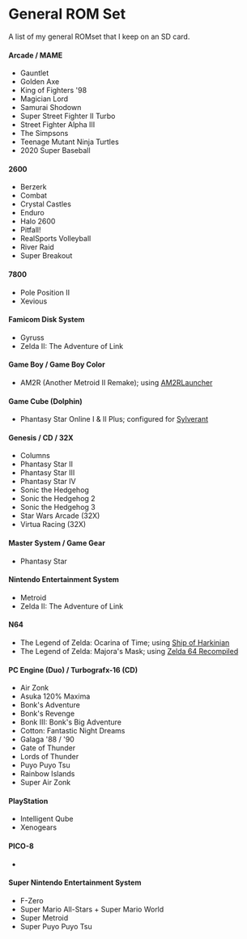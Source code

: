 # General ROM Set

A list of my general ROMset that I keep on an SD card.

#### Arcade / MAME

- Gauntlet
- Golden Axe
- King of Fighters '98
- Magician Lord
- Samurai Shodown
- Super Street Fighter II Turbo
- Street Fighter Alpha III
- The Simpsons
- Teenage Mutant Ninja Turtles
- 2020 Super Baseball

#### 2600

- Berzerk
- Combat
- Crystal Castles
- Enduro
- Halo 2600
- Pitfall!
- RealSports Volleyball
- River Raid
- Super Breakout

#### 7800

- Pole Position II
- Xevious

#### Famicom Disk System

- Gyruss
- Zelda II: The Adventure of Link

#### Game Boy / Game Boy Color

- AM2R (Another Metroid II Remake); using [AM2RLauncher](am2rlauncher)
 
#### Game Cube (Dolphin)

- Phantasy Star Online I & II Plus; configured for [Sylverant](sylverant)
 
#### Genesis / CD / 32X

- Columns
- Phantasy Star II
- Phantasy Star III
- Phantasy Star IV
- Sonic the Hedgehog
- Sonic the Hedgehog 2
- Sonic the Hedgehog 3
- Star Wars Arcade (32X)
- Virtua Racing (32X)
 
#### Master System / Game Gear

- Phantasy Star
 
#### Nintendo Entertainment System

- Metroid 
- Zelda II: The Adventure of Link
 
#### N64

- The Legend of Zelda: Ocarina of Time; using [Ship of Harkinian](z64ship)
- The Legend of Zelda: Majora's Mask; using [Zelda 64 Recompiled](z64recomp)

#### PC Engine (Duo) / Turbografx-16 (CD)

- Air Zonk
- Asuka 120% Maxima
- Bonk's Adventure
- Bonk's Revenge
- Bonk III: Bonk's Big Adventure
- Cotton: Fantastic Night Dreams
- Galaga '88 / '90
- Gate of Thunder
- Lords of Thunder
- Puyo Puyo Tsu
- Rainbow Islands
- Super Air Zonk
 
#### PlayStation

- Intelligent Qube
- Xenogears

#### PICO-8

- 
 
#### Super Nintendo Entertainment System

- F-Zero
- Super Mario All-Stars + Super Mario World
- Super Metroid
- Super Puyo Puyo Tsu


